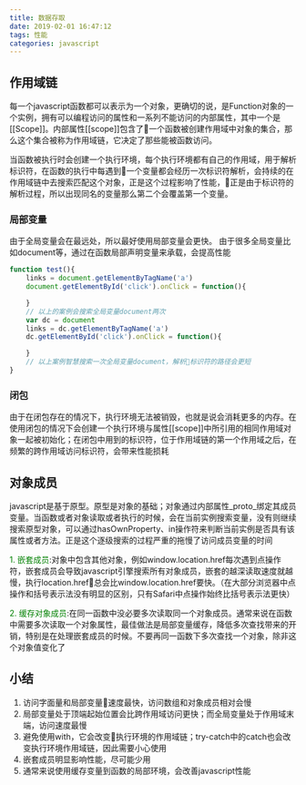 ```yaml
---
title: 数据存取
date: 2019-02-01 16:47:12
tags: 性能
categories: javascript
---
```

##  作用域链
每一个javascript函数都可以表示为一个对象，更确切的说，是Function对象的一个实例，拥有可以编程访问的属性和一系列不能访问的内部属性，其中一个是[[Scope]]。内部属性[[scope]]包含了一个函数被创建作用域中对象的集合，那么这个集合被称为作用域链，它决定了那些能被函数访问。
<!-- more -->
当函数被执行时会创建一个执行环境，每个执行环境都有自己的作用域，用于解析标识符，在函数的执行中每遇到一个变量都会经历一次标识符解析，会持续的在作用域链中去搜索匹配这个对象，正是这个过程影响了性能，正是由于标识符的解析过程，所以出现同名的变量那么第二个会覆盖第一个变量。

### 局部变量
由于全局变量会在最远处，所以最好使用局部变量会更快。
由于很多全局变量比如document等，通过在函数局部声明变量来承载，会提高性能
```js
function test(){
    links = document.getElementByTagName('a')
    document.getElementById('click').onClick = function(){

    }
    // 以上的案例会搜索全局变量document两次
    var dc = document
    links = dc.getElementByTagName('a')
    dc.getElementById('click').onClick = function(){

    }
    // 以上案例智慧搜索一次全局变量document，解析标识符的路径会更短
}
```
### 闭包
由于在闭包存在的情况下，执行环境无法被销毁，也就是说会消耗更多的内存。在使用闭包的情况下会创建一个执行环境与属性[[scope]]中所引用的相同作用域对象一起被初始化；在闭包中用到的标识符，位于作用域链的第一个作用域之后，在频繁的跨作用域访问标识符，会带来性能损耗

## 对象成员
javascript是基于原型。原型是对象的基础；对象通过内部属性\_proto\_绑定其成员变量。当函数或者对象读取或者执行的时候，会在当前实例搜索变量，没有则继续搜索原型对象，可以通过hasOwnProperty、in操作符来判断当前实例是否具有该属性或者方法。正是这个逐级搜索的过程严重的拖慢了访问成员变量的时间

<font color=green>1. 嵌套成员</font>:对象中包含其他对象，例如window.location.href每次遇到点操作符，嵌套成员会导致javascript引擎搜索所有对象成员，嵌套的越深读取速度就越慢，执行location.href总会比window.location.href要快。（在大部分浏览器中点操作和括号表示法没有明显的区别，只有Safari中点操作始终比括号表示法更快）

<font color=green>2. 缓存对象成员</font>:在同一函数中没必要多次读取同一个对象成员。通常来说在函数中需要多次读取一个对象属性，最佳做法是局部变量缓存，降低多次查找带来的开销，特别是在处理嵌套成员的时候。不要再同一函数下多次查找一个对象，除非这个对象值变化了

## 小结
1. 访问字面量和局部变量速度最快，访问数组和对象成员相对会慢
2. 局部变量处于顶端起始位置会比跨作用域访问更快；而全局变量处于作用域末端，访问速度最慢
3. 避免使用with，它会改变执行环境的作用域链；try-catch中的catch也会改变执行环境作用域链，因此需要小心使用
4. 嵌套成员明显影响性能，尽可能少用
5. 通常来说使用缓存变量到函数的局部环境，会改善javascript性能
